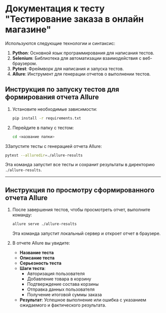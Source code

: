 # Документация к тесту "Тестирование заказа в онлайн магазине"

Используются следующие технологии и синтаксис:

1. **Python**: Основной язык программирования для написания тестов.
2. **Selenium**: Библиотека для автоматизации взаимодействия с веб-браузером.
3. **Pytest**: Фреймворк для написания и запуска тестов.
4. **Allure**: Инструмент для генерации отчетов о выполнении тестов.


## Инструкция по запуску тестов для формирования отчета Allure

1. Установите необходимые зависимости:
   ```bash
   pip install -r requirements.txt
   ```
2. Перейдите в папку с тестом:
   ```bash
   cd <название папки>
   ```

3Запустите тесты с генерацией отчета Allure:
   ```bash
   pytest --alluredir=./allure-results
   ```

   Эта команда запустит все тесты и сохранит результаты в директорию `./allure-results`.

---

## Инструкция по просмотру сформированного отчета Allure

1. После завершения тестов, чтобы просмотреть отчет, выполните команду:
   ```bash
   allure serve ./allure-results
   ```

   Эта команда запустит локальный сервер и откроет отчет в браузере.

2. В отчете Allure вы увидите:
   - **Название теста**
   - **Описание теста**
   - **Серьезность теста**
   - **Шаги теста**: 
     - Авторизация пользователя
     - Добавление товара в корзину
     - Подтверждение состава корзины
     - Отправка данных пользователя
     - Получение итоговой суммы заказа
   - **Результат**: Успешное выполнение или ошибка с указанием ожидаемого и фактического результата.